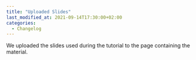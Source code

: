 ```yaml
---
title: "Uploaded Slides"
last_modified_at: 2021-09-14T17:30:00+02:00
categories:
  - Changelog
---
```


We uploaded the slides used during the tutorial to the page containing the material.